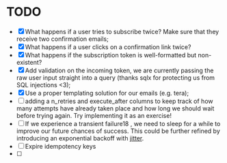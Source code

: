 # TODO

- [x] What happens if a user tries to subscribe twice? Make sure that they receive two confirmation emails;
- [x] What happens if a user clicks on a confirmation link twice?
- [x] What happens if the subscription token is well-formatted but non-existent?
- [x] Add validation on the incoming token, we are currently passing the raw user input straight into a query (thanks sqlx for protecting us from SQL injections <3);
- [x] Use a proper templating solution for our emails (e.g. tera);
- [ ] adding a n_retries and execute_after columns to keep track of how many attempts have already taken place and how long we should wait before
trying again. Try implementing it as an exercise!
- [ ] If we experience a transient failure18 , we need to sleep for a while to improve our future chances of success.
This could be further refined by introducing an exponential backoff with [jitter](https://aws.amazon.com/blogs/architecture/exponential-backoff-and-jitter/).
- [ ] Expire idempotency keys
- [ ] 